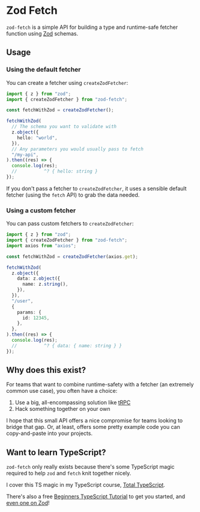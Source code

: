 # Zod Fetch

`zod-fetch` is a simple API for building a type and runtime-safe fetcher function using [Zod](https://github.com/colinhacks/zod) schemas.

## Usage

### Using the default fetcher

You can create a fetcher using `createZodFetcher`:

```ts
import { z } from "zod";
import { createZodFetcher } from "zod-fetch";

const fetchWithZod = createZodFetcher();

fetchWithZod(
  // The schema you want to validate with
  z.object({
    hello: "world",
  }),
  // Any parameters you would usually pass to fetch
  "/my-api",
).then((res) => {
  console.log(res);
  //          ^? { hello: string }
});
```

If you don't pass a fetcher to `createZodFetcher`, it uses a sensible default fetcher (using the `fetch` API) to grab the data needed.

### Using a custom fetcher

You can pass custom fetchers to `createZodFetcher`:

```ts
import { z } from "zod";
import { createZodFetcher } from "zod-fetch";
import axios from "axios";

const fetchWithZod = createZodFetcher(axios.get);

fetchWithZod(
  z.object({
    data: z.object({
      name: z.string(),
    }),
  }),
  "/user",
  {
    params: {
      id: 12345,
    },
  },
).then((res) => {
  console.log(res);
  //          ^? { data: { name: string } }
});
```

## Why does this exist?

For teams that want to combine runtime-safety with a fetcher (an extremely common use case), you often have a choice:

1. Use a big, all-encompassing solution like [tRPC](https://trpc.io/)
2. Hack something together on your own

I hope that this small API offers a nice compromise for teams looking to bridge that gap. Or, at least, offers some pretty example code you can copy-and-paste into your projects.

## Want to learn TypeScript?

`zod-fetch` only really exists because there's some TypeScript magic required to help `zod` and `fetch` knit together nicely.

I cover this TS magic in my TypeScript course, [Total TypeScript](https://totaltypescript.com).

There's also a free [Beginners TypeScript Tutorial](https://totaltypescript.com/tutorials) to get you started, and [even one on Zod](https://www.totaltypescript.com/tutorials/zod)!
